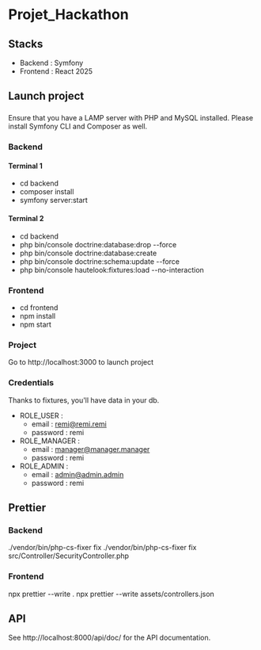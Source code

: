 # Projet_Hackathon
## Stacks
- Backend : Symfony
- Frontend : React
2025

## Launch project
###
Ensure that you have a LAMP server with PHP and MySQL installed. Please install Symfony CLI and Composer as well.
### Backend
#### Terminal 1
- cd backend
- composer install
- symfony server:start
#### Terminal 2
- cd backend
- php bin/console doctrine:database:drop --force
- php bin/console doctrine:database:create
- php bin/console doctrine:schema:update --force
- php bin/console hautelook:fixtures:load --no-interaction
### Frontend
- cd frontend
- npm install
- npm start
### Project
Go to http://localhost:3000 to launch project
### Credentials
Thanks to fixtures, you'll have data in your db.
- ROLE_USER :
  - email : remi@remi.remi
  - password : remi
- ROLE_MANAGER :
  - email : manager@manager.manager
  - password : remi 
- ROLE_ADMIN :
  - email : admin@admin.admin
  - password : remi 
## Prettier
### Backend
./vendor/bin/php-cs-fixer fix
./vendor/bin/php-cs-fixer fix src/Controller/SecurityController.php
### Frontend
npx prettier --write .
npx prettier --write assets/controllers.json

## API
See http://localhost:8000/api/doc/ for the API documentation.
